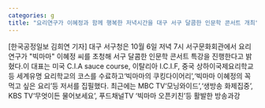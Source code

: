 ```yaml
---
categories: g
title: "요리연구가 이혜정과 함께 행복한 저녁시간을 대구 서구 달콤한 인문학 콘서트 개최"
---
```

[한국공정일보 김희연 기자] 대구 서구청은 10월 6일 저녁 7시 서구문화회관에서 요리연구가 "빅마마" 이혜정 씨를 초청해 서구 달콤한 인문학 콘서트 특강을 진행한다고 밝혔다.이 대표는 미국 C.I.A sauce course, 이탈리아 I.C.I.F, 중국 상하이국제요리학교 등 세계유명 요리학교의 코스를 수료하고‘빅마마의 쿠킹다이어리’,‘빅마마 이혜정의 꼭 먹고 싶은 요리’등 저서를 집필했다. 최근에는 MBC TV‘모닝와이드’,‘생방송 화제집중’, KBS TV‘무엇이든 물어보세요’, 푸드채널TV ‘빅마마 오픈키친’등 활발한 방송과강
